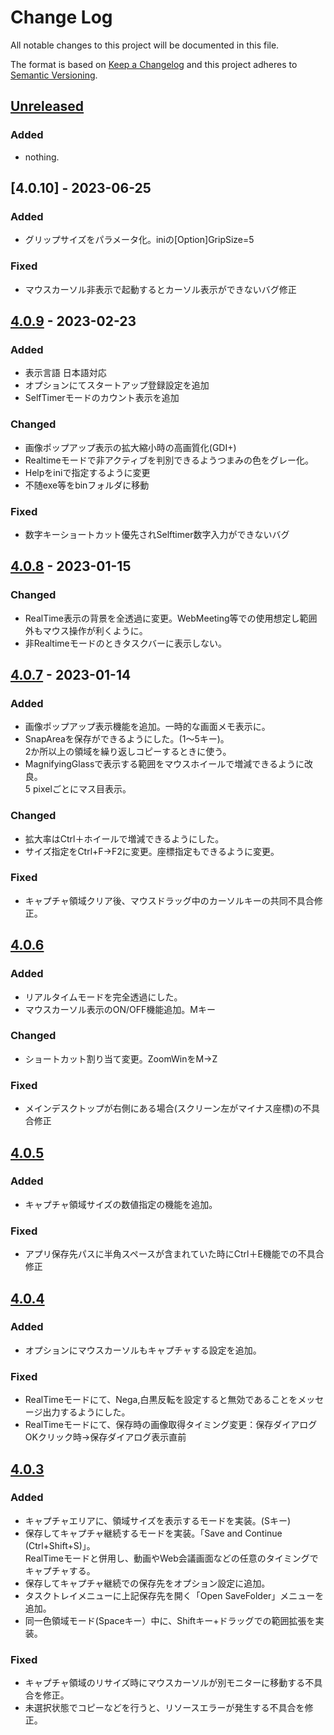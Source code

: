 # Change Log
All notable changes to this project will be documented in this file.

The format is based on [Keep a Changelog](http://keepachangelog.com/)
and this project adheres to [Semantic Versioning](http://semver.org/).

## [Unreleased]
### Added
- nothing.

## [4.0.10] - 2023-06-25
### Added
- グリップサイズをパラメータ化。iniの[Option]GripSize=5
### Fixed
- マウスカーソル非表示で起動するとカーソル表示ができないバグ修正

## [4.0.9] - 2023-02-23
### Added
- 表示言語 日本語対応
- オプションにてスタートアップ登録設定を追加
- SelfTimerモードのカウント表示を追加
### Changed
- 画像ポップアップ表示の拡大縮小時の高画質化(GDI+)
- Realtimeモードで非アクティブを判別できるようつまみの色をグレー化。
- Helpをiniで指定するように変更
- 不随exe等をbinフォルダに移動
### Fixed
- 数字キーショートカット優先されSelftimer数字入力ができないバグ

## [4.0.8] - 2023-01-15
### Changed
- RealTime表示の背景を全透過に変更。WebMeeting等での使用想定し範囲外もマウス操作が利くように。
- 非Realtimeモードのときタスクバーに表示しない。

## [4.0.7] - 2023-01-14
### Added
- 画像ポップアップ表示機能を追加。一時的な画面メモ表示に。
- SnapAreaを保存ができるようにした。(1～5キー)。<br>2か所以上の領域を繰り返しコピーするときに使う。
- MagnifyingGlassで表示する範囲をマウスホイールで増減できるように改良。<br>5 pixelごとにマス目表示。
### Changed
- 拡大率はCtrl＋ホイールで増減できるようにした。
- サイズ指定をCtrl+F→F2に変更。座標指定もできるように変更。
### Fixed
- キャプチャ領域クリア後、マウスドラッグ中のカーソルキーの共同不具合修正。

## [4.0.6] 
### Added
- リアルタイムモードを完全透過にした。
- マウスカーソル表示のON/OFF機能追加。Mキー
### Changed
- ショートカット割り当て変更。ZoomWinをM→Z
### Fixed
- メインデスクトップが右側にある場合(スクリーン左がマイナス座標)の不具合修正

## [4.0.5] 
### Added
- キャプチャ領域サイズの数値指定の機能を追加。
### Fixed
- アプリ保存先パスに半角スペースが含まれていた時にCtrl＋E機能での不具合修正

## [4.0.4] 
### Added
- オプションにマウスカーソルもキャプチャする設定を追加。
### Fixed
- RealTimeモードにて、Nega,白黒反転を設定すると無効であることをメッセージ出力するようにした。
- RealTimeモードにて、保存時の画像取得タイミング変更：保存ダイアログOKクリック時→保存ダイアログ表示直前

## [4.0.3] 
### Added
- キャプチャエリアに、領域サイズを表示するモードを実装。(Sキー)
- 保存してキャプチャ継続するモードを実装。「Save and Continue (Ctrl+Shift+S)」。<br>
  RealTimeモードと併用し、動画やWeb会議画面などの任意のタイミングでキャプチャする。
- 保存してキャプチャ継続での保存先をオプション設定に追加。
- タスクトレイメニューに上記保存先を開く「Open SaveFolder」メニューを追加。
- 同一色領域モード(Spaceキー）中に、Shiftキー+ドラッグでの範囲拡張を実装。
### Fixed
- キャプチャ領域のリサイズ時にマウスカーソルが別モニターに移動する不具合を修正。
- 未選択状態でコピーなどを行うと、リソースエラーが発生する不具合を修正。
     

[Unreleased]: https://github.com/kaz-tezza/snap4/compare/v4.0.9...HEAD
[4.0.9]: https://github.com/kaz-tezza/snap4/compare/v4.0.8...v4.0.9
[4.0.8]: https://github.com/kaz-tezza/snap4/compare/v4.0.7...v4.0.8
[4.0.7]: https://github.com/kaz-tezza/snap4/compare/v4.0.6...v4.0.7
[4.0.6]: https://github.com/kaz-tezza/snap4/compare/v4.0.5...v4.0.6
[4.0.5]: https://github.com/kaz-tezza/snap4/compare/v4.0.4...v4.0.5
[4.0.4]: https://github.com/kaz-tezza/snap4/compare/v4.0.3...v4.0.4
[4.0.3]: https://github.com/kaz-tezza/snap4/compare/v4.0.0...v4.0.3

